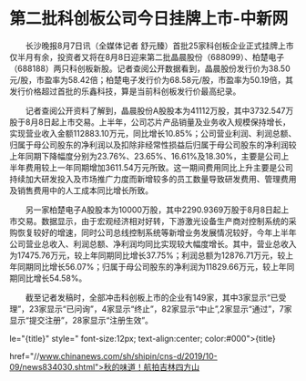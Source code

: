 # 第二批科创板公司今日挂牌上市-中新网

　　长沙晚报8月7日讯（全媒体记者 舒元臻）首批25家科创板企业正式挂牌上市仅半月有余，投资者又将在8月8日迎来第二批晶晨股份（688099）、柏楚电子（688188）两只科创板新股。记者查阅公开数据看到，晶晨股份发行价为38.50元/股，市盈率为58.42倍；柏楚电子发行价为68.58元/股，市盈率为50.19倍，其发行价格超过首批的乐鑫科技，算是当前科创板发行价最高纪录。

　　记者查阅公开资料了解到，晶晨股份A股股本为41112万股，其中3732.547万股于8月8日起上市交易。上半年，公司芯片产品销量及业务收入规模保持增长，实现营业收入金额112883.10万元，同比增长10.85%；公司营业利润、利润总额、归属于母公司股东的净利润以及扣除非经常性损益后归属于母公司股东的净利润较上年同期下降幅度分别为23.76%、23.65%、16.61%及18.30%，主要是公司上半年费用较上一年同期增加3611.54万元所致。这一期间费用同比上升主要是公司持续加大研发投入及市场推广力度而新增较多的员工数量导致研发费用、管理费用及销售费用中的人工成本同比增长所致。

　　另一家柏楚电子A股股本为10000万股，其中2290.9369万股于8月8日起上市交易。数据显示，由于宏观经济相对好转，下游激光设备生产商对控制系统的采购恢复较好的增速，同时公司总线控制系统等新增业务发展情况较好，今年上半年公司营业总收入、利润总额、净利润均同比实现较大幅度增长。其中，营业总收入为17475.76万元，较上年同期同比增长37.75%；利润总额为12876.71万元，较上年同期同比增长56.07%；归属于母公司股东的净利润为11829.66万元，较上年同期同比增长54.58%。

　　截至记者发稿时，全部冲击科创板上市的企业有149家，其中3家显示“已受理”，23家显示“已问询”，4家显示“终止”，82家显示“中止”,2家显示“通过”，7家显示“提交注册”，28家显示“注册生效”。

le="{title}" style=" font-size:12px; text-align:center; color:#000">{title}

href="//www.chinanews.com/sh/shipin/cns-d/2019/10-09/news834030.shtml">秋的味道！航拍吉林四方山

